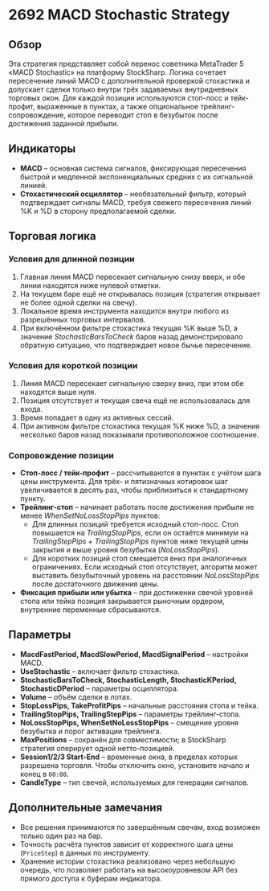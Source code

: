 # 2692 MACD Stochastic Strategy

## Обзор
Эта стратегия представляет собой перенос советника MetaTrader 5 «MACD Stochastic» на платформу StockSharp. Логика сочетает пересечение линий MACD с дополнительной проверкой стохастика и допускает сделки только внутри трёх задаваемых внутридневных торговых окон. Для каждой позиции используются стоп-лосс и тейк-профит, выраженные в пунктах, а также опциональное трейлинг-сопровождение, которое переводит стоп в безубыток после достижения заданной прибыли.

## Индикаторы
- **MACD** – основная система сигналов, фиксирующая пересечения быстрой и медленной экспоненциальных средних с их сигнальной линией.
- **Стохастический осциллятор** – необязательный фильтр, который подтверждает сигналы MACD, требуя свежего пересечения линий %K и %D в сторону предполагаемой сделки.

## Торговая логика
### Условия для длинной позиции
1. Главная линия MACD пересекает сигнальную снизу вверх, и обе линии находятся ниже нулевой отметки.
2. На текущем баре ещё не открывалась позиция (стратегия открывает не более одной сделки на свечу).
3. Локальное время инструмента находится внутри любого из разрешённых торговых интервалов.
4. При включённом фильтре стохастика текущая %K выше %D, а значение *StochasticBarsToCheck* баров назад демонстрировало обратную ситуацию, что подтверждает новое бычье пересечение.

### Условия для короткой позиции
1. Линия MACD пересекает сигнальную сверху вниз, при этом обе находятся выше нуля.
2. Позиция отсутствует и текущая свеча ещё не использовалась для входа.
3. Время попадает в одну из активных сессий.
4. При активном фильтре стохастика текущая %K ниже %D, а значения несколько баров назад показывали противоположное соотношение.

### Сопровождение позиции
- **Стоп-лосс / тейк-профит** – рассчитываются в пунктах с учётом шага цены инструмента. Для трёх- и пятизначных котировок шаг увеличивается в десять раз, чтобы приблизиться к стандартному пункту.
- **Трейлинг-стоп** – начинает работать после достижения прибыли не менее *WhenSetNoLossStopPips* пунктов:
  - Для длинных позиций требуется исходный стоп-лосс. Стоп повышается на *TrailingStopPips*, если он остаётся минимум на *TrailingStepPips + TrailingStopPips* пунктов ниже текущей цены закрытия и выше уровня безубытка (*NoLossStopPips*).
  - Для коротких позиций стоп смещается вниз при аналогичных ограничениях. Если исходный стоп отсутствует, алгоритм может выставить безубыточный уровень на расстоянии *NoLossStopPips* после достаточного движения цены.
- **Фиксация прибыли или убытка** – при достижении свечой уровней стопа или тейка позиция закрывается рыночным ордером, внутренние переменные сбрасываются.

## Параметры
- **MacdFastPeriod, MacdSlowPeriod, MacdSignalPeriod** – настройки MACD.
- **UseStochastic** – включает фильтр стохастика.
- **StochasticBarsToCheck, StochasticLength, StochasticKPeriod, StochasticDPeriod** – параметры осциллятора.
- **Volume** – объём сделки в лотах.
- **StopLossPips, TakeProfitPips** – начальные расстояния стопа и тейка.
- **TrailingStopPips, TrailingStepPips** – параметры трейлинг-стопа.
- **NoLossStopPips, WhenSetNoLossStopPips** – смещение уровня безубытка и порог активации трейлинга.
- **MaxPositions** – сохранён для совместимости; в StockSharp стратегия оперирует одной нетто-позицией.
- **Session1/2/3 Start-End** – временные окна, в пределах которых разрешена торговля. Чтобы отключить окно, установите начало и конец в `00:00`.
- **CandleType** – тип свечей, используемых для генерации сигналов.

## Дополнительные замечания
- Все решения принимаются по завершённым свечам, вход возможен только один раз на бар.
- Точность расчёта пунктов зависит от корректного шага цены (`PriceStep`) в данных по инструменту.
- Хранение истории стохастика реализовано через небольшую очередь, что позволяет работать на высокоуровневом API без прямого доступа к буферам индикатора.
